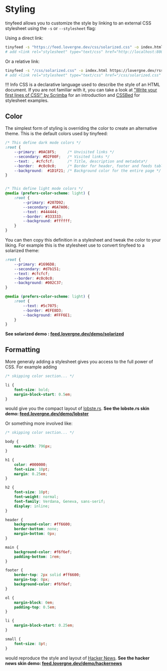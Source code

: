 # Styling

tinyfeed allows you to customize the style by linking to an external CSS stylesheet using
the `-s` or `--stylesheet` flag:

Using a direct link:

```bash
tinyfeed -s "https://feed.lovergne.dev/css/solarized.css" -o index.html https://lovergne.dev/rss
# add <link rel="stylesheet" type="text/css" href="http://localhost:8000/styles/solarized.css" , nonce="..."> to the webpage

```

Or a relative link:
```bash
tinyfeed -s "/css/solarized.css" -o index.html https://lovergne.dev/rss
# add <link rel="stylesheet" type="text/css" href="/css/solarized.css" , nonce="..."> to the webpage
```

!!! Info
    CSS is a declarative language used to describe the style of an HTML document. If you are not familiar with it, you can take a look at ["Write your first lines of CSS!" by Scrimba](https://scrimba.com/the-frontend-developer-career-path-c0j/~015?via=mdn) for an introduction and [CSSBed](https://www.cssbed.com/) for stylesheet examples.

## Color

The simplest form of styling is overriding the color to create an alternative theme. This
is the default colors used by tinyfeed:
```css
/* This define dark mode colors */
:root {
    --primary: #0AC8F5;     /* Unvisited links */
    --secondary: #D2F00F;   /* Visited links */
    --text: , #cfcfcf;      /* Title, description and metadata*/
    --border:  #c0c0c0;     /* Border for header, footer and feeds table */
    --background:  #1D1F21; /* Background color for the entire page */
}


/* This define light mode colors */
@media (prefers-color-scheme: light) {
    :root {
        --primary: #207D92;
        --secondary: #6A7A06;
        --text: #444444;
        --border: #333333;
        --background: #ffffff;
    }
}
```

You can then copy this definition in a stylesheet and tweak the color to your liking.
For example this is the stylesheet use to convert tinyfeed to a solarized theme:
```css
:root {
    --primary: #1696D8;
    --secondary: #d7b151;
    --text: #cfcfcf;
    --border: #c0c0c0;
    --background: #002C37;
}

@media (prefers-color-scheme: light) {
    :root {
        --text: #5c7075;
        --border: #EFE8D3;
        --background: #FFF6E1;
    }
}
```

**See solarized demo : [feed.lovergne.dev/demo/solarized](/demo/solarized.html)**
## Formatting

More generaly adding a stylesheet gives you access to the full power of CSS. For example adding 
```css
/* skipping color section... */

li {
    font-size: bold;
    margin-block-start: 0.5em;
}
``` 
would give you the compact layout of [lobste.rs](https://lobste.rs/). **See the lobste.rs skin demo:  [feed.lovergne.dev/demo/lobster](/demo/lobster.html)**

Or something more involved like:
```css
/* skipping color section... */

body {
    max-width: 796px;
}

h1 {
    color: #000000;
    font-size: 10pt;
    margin: 0.25em;
}

h2 {
    font-size: 10pt;
    font-weight: normal;
    font-family: Verdana, Geneva, sans-serif;
    display: inline;
}

header {
    background-color: #ff6600;
    border-bottom: none;
    margin-bottom: 0px;
}

main {
    background-color: #f6f6ef;
    padding-bottom: 1rem;
}

footer {
    border-top: 2px solid #ff6600;
    margin-top: 0px;
    background-color: #f6f6ef;
}

ol {
    margin-block: 0em;
    padding-top: 0.5em;
}

li {
    margin-block-start: 0.25em;
}

small {
    font-size: 8pt;
}
```
would reproduce the style and layout of [Hacker News](https://news.ycombinator.com/). **See the hacker news skin demo: [feed.lovergne.dev/demo/hackernews](/demo/hackernews.html)**

